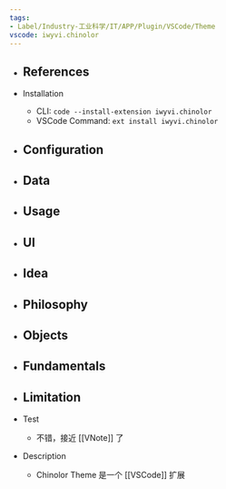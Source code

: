 ```yaml
---
tags:
- Label/Industry-工业科学/IT/APP/Plugin/VSCode/Theme
vscode: iwyvi.chinolor
---
```


- References
    - 

- Installation
    - CLI: `code --install-extension iwyvi.chinolor`
    - VSCode Command: `ext install iwyvi.chinolor`

- Configuration
    - 

- Data
    - 

- Usage
    - 

- UI
    - 

- Idea
    - 

- Philosophy
    - 

- Objects
    - 

- Fundamentals
    - 

- Limitation
    - 

- Test
    - 不错，接近 [[VNote]] 了

- Description
    - Chinolor Theme 是一个 [[VSCode]] 扩展

